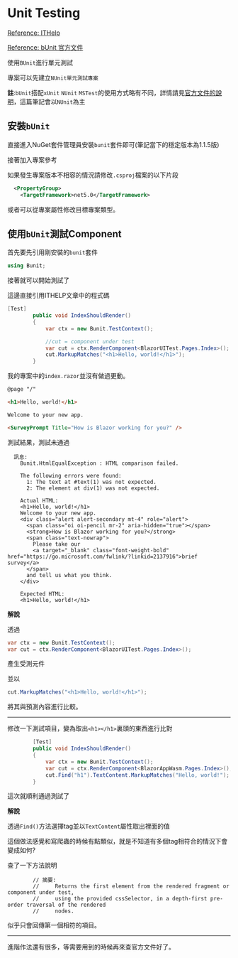 # Unit Testing

[Reference: ITHelp](https://ithelp.ithome.com.tw/articles/10252612)

[Reference: bUnit 官方文件](https://bunit.dev/docs/getting-started/index.html)

使用`BUnit`進行單元測試

專案可以先建立`NUnit單元測試專案`

**註**:`bUnit`搭配`xUnit` `NUnit` `MSTest`的使用方式略有不同，詳情請見[官方文件的說明](https://bunit.dev/docs/getting-started/writing-tests.html?tabs=nunit)，這篇筆記會以`NUnit`為主

## 安裝`bUnit`

直接進入NuGet套件管理員安裝`bunit`套件即可(筆記當下的穩定版本為1.1.5版)

接著加入專案參考

如果發生專案版本不相容的情況請修改`.csproj`檔案的以下片段

```xml
  <PropertyGroup>
    <TargetFramework>net5.0</TargetFramework>
```

或者可以從專案屬性修改目標專案類型。

## 使用`bUnit`測試Component

首先要先引用剛安裝的`bunit`套件

```C#
using Bunit;
```

接著就可以開始測試了

這邊直接引用ITHELP文章中的程式碼

```C#
[Test]
        public void IndexShouldRender()
        {            
            var ctx = new Bunit.TestContext();

            //cut = component under test
            var cut = ctx.RenderComponent<BlazorUITest.Pages.Index>();
            cut.MarkupMatches("<h1>Hello, world!</h1>");
        }
```

我的專案中的`index.razor`並沒有做過更動。

```html
@page "/"

<h1>Hello, world!</h1>

Welcome to your new app.

<SurveyPrompt Title="How is Blazor working for you?" />
```

測試結果，測試未通過

```
  訊息: 
    Bunit.HtmlEqualException : HTML comparison failed. 
    
    The following errors were found:
      1: The text at #text(1) was not expected.
      2: The element at div(1) was not expected.
    
    Actual HTML: 
    <h1>Hello, world!</h1>
    Welcome to your new app.
    <div class="alert alert-secondary mt-4" role="alert">
      <span class="oi oi-pencil mr-2" aria-hidden="true"></span>
      <strong>How is Blazor working for you?</strong>
      <span class="text-nowrap">
        Please take our
        <a target="_blank" class="font-weight-bold" href="https://go.microsoft.com/fwlink/?linkid=2137916">brief survey</a>
      </span>
      and tell us what you think.
    </div>
    
    Expected HTML: 
    <h1>Hello, world!</h1>
```

**解說**

透過

```C#
var ctx = new Bunit.TestContext();
var cut = ctx.RenderComponent<BlazorUITest.Pages.Index>();
```

產生受測元件

並以

```C#
cut.MarkupMatches("<h1>Hello, world!</h1>");
```

將其與預測內容進行比較。

---

修改一下測試項目，變為取出`<h1></h1>`裏頭的東西進行比對

```C#
        [Test]
        public void IndexShouldRender()
        {
            var ctx = new Bunit.TestContext();
            var cut = ctx.RenderComponent<BlazorAppWasm.Pages.Index>();
            cut.Find("h1").TextContent.MarkupMatches("Hello, world!");
        }
```

這次就順利通過測試了

**解說**

透過`Find()`方法選擇tag並以`TextContent`屬性取出裡面的值

這個做法感覺和寫爬蟲的時候有點類似，就是不知道有多個tag相符合的情況下會變成如何?

查了一下方法說明

```
        // 摘要:
        //     Returns the first element from the rendered fragment or component under test,
        //     using the provided cssSelector, in a depth-first pre-order traversal of the rendered
        //     nodes.
```

似乎只會回傳第一個相符的項目。

---

進階作法還有很多，等需要用到的時候再來查官方文件好了。
